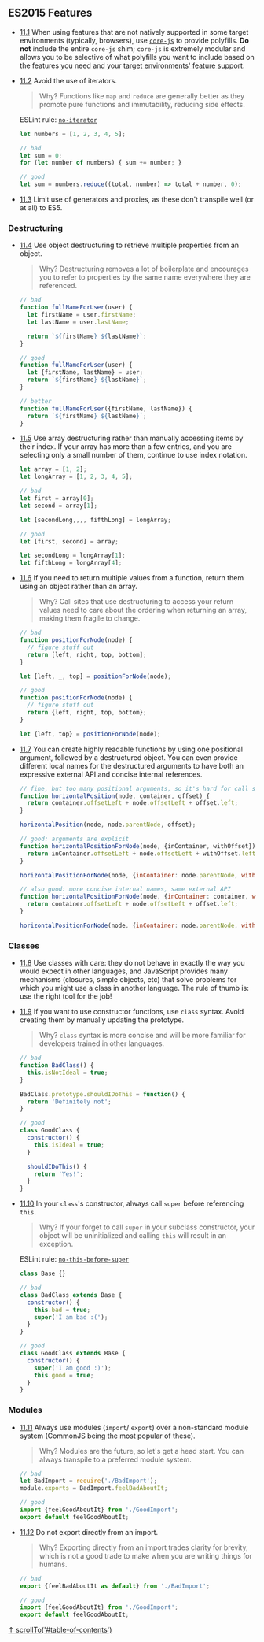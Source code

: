 ## ES2015 Features

- [11.1](#11.1) <a name="11.1"></a> When using features that are not natively supported in some target environments (typically, browsers), use [`core-js`](https://github.com/zloirock/core-js) to provide polyfills. **Do not** include the entire `core-js` shim; `core-js` is extremely modular and allows you to be selective of what polyfills you want to include based on the features you need and your [target environments' feature support](https://kangax.github.io/compat-table/es6/).

- [11.2](#11.2) <a name="11.2"></a> Avoid the use of iterators.

  > Why? Functions like `map` and `reduce` are generally better as they promote pure functions and immutability, reducing side effects.

  ESLint rule: [`no-iterator`](http://eslint.org/docs/rules/no-iterator.html)

  ```js
  let numbers = [1, 2, 3, 4, 5];

  // bad
  let sum = 0;
  for (let number of numbers) { sum += number; }

  // good
  let sum = numbers.reduce((total, number) => total + number, 0);
  ```

- [11.3](#11.3) <a name="11.3"></a> Limit use of generators and proxies, as these don't transpile well (or at all) to ES5.

### Destructuring

- [11.4](#11.4) <a name="11.4"></a> Use object destructuring to retrieve multiple properties from an object.

  > Why? Destructuring removes a lot of boilerplate and encourages you to refer to properties by the same name everywhere they are referenced.

  ```js
  // bad
  function fullNameForUser(user) {
    let firstName = user.firstName;
    let lastName = user.lastName;

    return `${firstName} ${lastName}`;
  }

  // good
  function fullNameForUser(user) {
    let {firstName, lastName} = user;
    return `${firstName} ${lastName}`;
  }

  // better
  function fullNameForUser({firstName, lastName}) {
    return `${firstName} ${lastName}`;
  }
  ```

- [11.5](#11.5) <a name="11.5"></a> Use array destructuring rather than manually accessing items by their index. If your array has more than a few entries, and you are selecting only a small number of them, continue to use index notation.

  ```js
  let array = [1, 2];
  let longArray = [1, 2, 3, 4, 5];

  // bad
  let first = array[0];
  let second = array[1];

  let [secondLong,,,, fifthLong] = longArray;

  // good
  let [first, second] = array;

  let secondLong = longArray[1];
  let fifthLong = longArray[4];
  ```

- [11.6](#11.6) <a name="11.6"></a> If you need to return multiple values from a function, return them using an object rather than an array.

  > Why? Call sites that use destructuring to access your return values need to care about the ordering when returning an array, making them fragile to change.

  ```js
  // bad
  function positionForNode(node) {
    // figure stuff out
    return [left, right, top, bottom];
  }

  let [left, _, top] = positionForNode(node);

  // good
  function positionForNode(node) {
    // figure stuff out
    return {left, right, top, bottom};
  }

  let {left, top} = positionForNode(node);
  ```

- [11.7](#11.7) <a name="11.7"></a> You can create highly readable functions by using one positional argument, followed by a destructured object. You can even provide different local names for the destructured arguments to have both an expressive external API and concise internal references.

  ```js
  // fine, but too many positional arguments, so it's hard for call sites to know what to do
  function horizontalPosition(node, container, offset) {
    return container.offsetLeft + node.offsetLeft + offset.left;
  }

  horizontalPosition(node, node.parentNode, offset);

  // good: arguments are explicit
  function horizontalPositionForNode(node, {inContainer, withOffset}) {
    return inContainer.offsetLeft + node.offsetLeft + withOffset.left;
  }

  horizontalPositionForNode(node, {inContainer: node.parentNode, withOffset: offset});

  // also good: more concise internal names, same external API
  function horizontalPositionForNode(node, {inContainer: container, withOffset: offset}) {
    return container.offsetLeft + node.offsetLeft + offset.left;
  }

  horizontalPositionForNode(node, {inContainer: node.parentNode, withOffset: offset});
  ```

### Classes

- [11.8](#11.8) <a name="11.8"></a> Use classes with care: they do not behave in exactly the way you would expect in other languages, and JavaScript provides many mechanisms (closures, simple objects, etc) that solve problems for which you might use a class in another language. The rule of thumb is: use the right tool for the job!

- [11.9](#11.9) <a name="11.9"></a> If you want to use constructor functions, use `class` syntax. Avoid creating them by manually updating the prototype.

  > Why? `class` syntax is more concise and will be more familiar for developers trained in other languages.

  ```js
  // bad
  function BadClass() {
    this.isNotIdeal = true;
  }

  BadClass.prototype.shouldIDoThis = function() {
    return 'Definitely not';
  }

  // good
  class GoodClass {
    constructor() {
      this.isIdeal = true;
    }

    shouldIDoThis() {
      return 'Yes!';
    }
  }
  ```

- [11.10](#11.10) <a name="11.10"></a> In your `class`'s constructor, always call `super` before referencing `this`.

  > Why? If your forget to call `super` in your subclass constructor, your object will be uninitialized and calling `this` will result in an exception.

  ESLint rule: [`no-this-before-super`](http://eslint.org/docs/rules/no-this-before-super.html)

  ```js
  class Base {}

  // bad
  class BadClass extends Base {
    constructor() {
      this.bad = true;
      super('I am bad :(');
    }
  }

  // good
  class GoodClass extends Base {
    constructor() {
      super('I am good :)');
      this.good = true;
    }
  }
  ```

### Modules

- [11.11](#11.11) <a name="11.11"></a> Always use modules (`import`/ `export`) over a non-standard module system (CommonJS being the most popular of these).

  > Why? Modules are the future, so let's get a head start. You can always transpile to a preferred module system.

  ```js
  // bad
  let BadImport = require('./BadImport');
  module.exports = BadImport.feelBadAboutIt;

  // good
  import {feelGoodAboutIt} from './GoodImport';
  export default feelGoodAboutIt;
  ```

- [11.12](#11.12) <a name="11.12"></a> Do not export directly from an import.

  > Why? Exporting directly from an import trades clarity for brevity, which is not a good trade to make when you are writing things for humans.

  ```js
  // bad
  export {feelBadAboutIt as default} from './BadImport';

  // good
  import {feelGoodAboutIt} from './GoodImport';
  export default feelGoodAboutIt;
  ```

[↑ scrollTo('#table-of-contents')](#table-of-contents)
